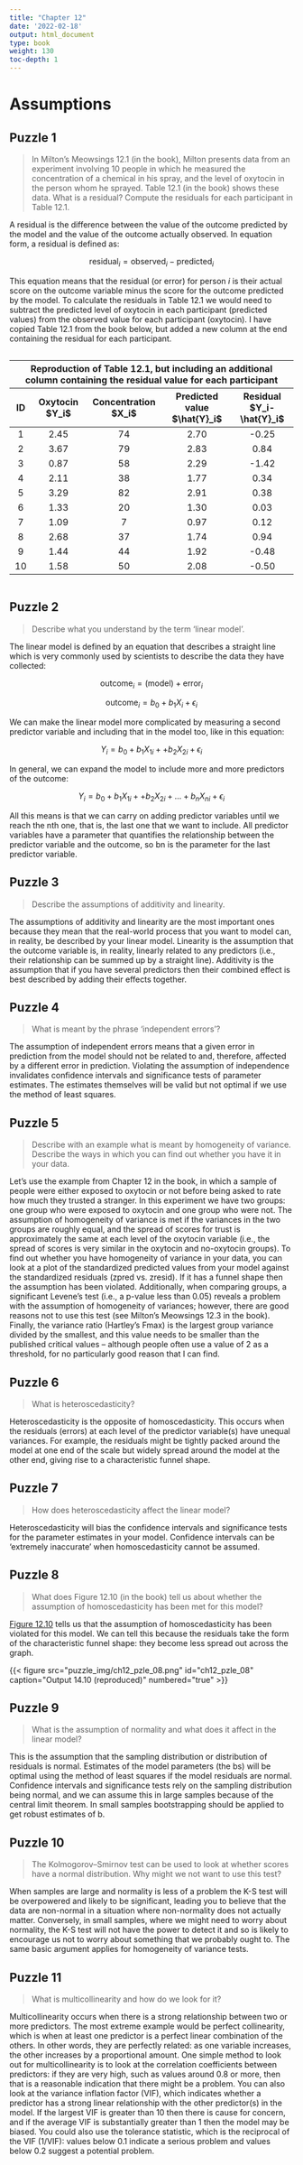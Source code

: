 ```yaml
---
title: "Chapter 12"
date: '2022-02-18'
output: html_document
type: book
weight: 130
toc-depth: 1
---
```


# Assumptions

## Puzzle 1

> In Milton’s Meowsings 12.1 (in the book), Milton presents data from an experiment involving 10 people in which he measured the concentration of a chemical in his spray, and the level of oxytocin in the person whom he sprayed. Table 12.1 (in the book) shows these data. What is a residual? Compute the residuals for each participant in Table 12.1.

A residual is the difference between the value of the outcome predicted by the model and the value of the outcome actually observed. In equation form, a residual is defined as:

$$
\text{residual}_i= \text{observed}_i-\text{predicted}_i
$$

This equation means that the residual (or error) for person *i* is their actual score on the outcome variable minus the score for the outcome predicted by the model. To calculate the residuals in Table 12.1 we would need to subtract the predicted level of oxytocin in each participant (predicted values) from the observed value for each participant (oxytocin). I have copied Table 12.1 from the book below, but added a new column at the end containing the residual for each participant.

<div id="xnkgxwurkj" style="overflow-x:auto;overflow-y:auto;width:auto;height:auto;">
<style>html {
  font-family: -apple-system, BlinkMacSystemFont, 'Segoe UI', Roboto, Oxygen, Ubuntu, Cantarell, 'Helvetica Neue', 'Fira Sans', 'Droid Sans', Arial, sans-serif;
}

#xnkgxwurkj .gt_table {
  display: table;
  border-collapse: collapse;
  margin-left: auto;
  margin-right: auto;
  color: #333333;
  font-size: 16px;
  font-weight: normal;
  font-style: normal;
  background-color: #FFFFFF;
  width: auto;
  border-top-style: solid;
  border-top-width: 2px;
  border-top-color: #A8A8A8;
  border-right-style: none;
  border-right-width: 2px;
  border-right-color: #D3D3D3;
  border-bottom-style: solid;
  border-bottom-width: 2px;
  border-bottom-color: #A8A8A8;
  border-left-style: none;
  border-left-width: 2px;
  border-left-color: #D3D3D3;
}

#xnkgxwurkj .gt_heading {
  background-color: #FFFFFF;
  text-align: center;
  border-bottom-color: #FFFFFF;
  border-left-style: none;
  border-left-width: 1px;
  border-left-color: #D3D3D3;
  border-right-style: none;
  border-right-width: 1px;
  border-right-color: #D3D3D3;
}

#xnkgxwurkj .gt_title {
  color: #333333;
  font-size: 125%;
  font-weight: initial;
  padding-top: 4px;
  padding-bottom: 4px;
  border-bottom-color: #FFFFFF;
  border-bottom-width: 0;
}

#xnkgxwurkj .gt_subtitle {
  color: #333333;
  font-size: 85%;
  font-weight: initial;
  padding-top: 0;
  padding-bottom: 6px;
  border-top-color: #FFFFFF;
  border-top-width: 0;
}

#xnkgxwurkj .gt_bottom_border {
  border-bottom-style: solid;
  border-bottom-width: 2px;
  border-bottom-color: #D3D3D3;
}

#xnkgxwurkj .gt_col_headings {
  border-top-style: solid;
  border-top-width: 2px;
  border-top-color: #D3D3D3;
  border-bottom-style: solid;
  border-bottom-width: 2px;
  border-bottom-color: #D3D3D3;
  border-left-style: none;
  border-left-width: 1px;
  border-left-color: #D3D3D3;
  border-right-style: none;
  border-right-width: 1px;
  border-right-color: #D3D3D3;
}

#xnkgxwurkj .gt_col_heading {
  color: #333333;
  background-color: #FFFFFF;
  font-size: 100%;
  font-weight: normal;
  text-transform: inherit;
  border-left-style: none;
  border-left-width: 1px;
  border-left-color: #D3D3D3;
  border-right-style: none;
  border-right-width: 1px;
  border-right-color: #D3D3D3;
  vertical-align: bottom;
  padding-top: 5px;
  padding-bottom: 6px;
  padding-left: 5px;
  padding-right: 5px;
  overflow-x: hidden;
}

#xnkgxwurkj .gt_column_spanner_outer {
  color: #333333;
  background-color: #FFFFFF;
  font-size: 100%;
  font-weight: normal;
  text-transform: inherit;
  padding-top: 0;
  padding-bottom: 0;
  padding-left: 4px;
  padding-right: 4px;
}

#xnkgxwurkj .gt_column_spanner_outer:first-child {
  padding-left: 0;
}

#xnkgxwurkj .gt_column_spanner_outer:last-child {
  padding-right: 0;
}

#xnkgxwurkj .gt_column_spanner {
  border-bottom-style: solid;
  border-bottom-width: 2px;
  border-bottom-color: #D3D3D3;
  vertical-align: bottom;
  padding-top: 5px;
  padding-bottom: 5px;
  overflow-x: hidden;
  display: inline-block;
  width: 100%;
}

#xnkgxwurkj .gt_group_heading {
  padding: 8px;
  color: #333333;
  background-color: #FFFFFF;
  font-size: 100%;
  font-weight: initial;
  text-transform: inherit;
  border-top-style: solid;
  border-top-width: 2px;
  border-top-color: #D3D3D3;
  border-bottom-style: solid;
  border-bottom-width: 2px;
  border-bottom-color: #D3D3D3;
  border-left-style: none;
  border-left-width: 1px;
  border-left-color: #D3D3D3;
  border-right-style: none;
  border-right-width: 1px;
  border-right-color: #D3D3D3;
  vertical-align: middle;
}

#xnkgxwurkj .gt_empty_group_heading {
  padding: 0.5px;
  color: #333333;
  background-color: #FFFFFF;
  font-size: 100%;
  font-weight: initial;
  border-top-style: solid;
  border-top-width: 2px;
  border-top-color: #D3D3D3;
  border-bottom-style: solid;
  border-bottom-width: 2px;
  border-bottom-color: #D3D3D3;
  vertical-align: middle;
}

#xnkgxwurkj .gt_from_md > :first-child {
  margin-top: 0;
}

#xnkgxwurkj .gt_from_md > :last-child {
  margin-bottom: 0;
}

#xnkgxwurkj .gt_row {
  padding-top: 8px;
  padding-bottom: 8px;
  padding-left: 5px;
  padding-right: 5px;
  margin: 10px;
  border-top-style: solid;
  border-top-width: 1px;
  border-top-color: #D3D3D3;
  border-left-style: none;
  border-left-width: 1px;
  border-left-color: #D3D3D3;
  border-right-style: none;
  border-right-width: 1px;
  border-right-color: #D3D3D3;
  vertical-align: middle;
  overflow-x: hidden;
}

#xnkgxwurkj .gt_stub {
  color: #333333;
  background-color: #FFFFFF;
  font-size: 100%;
  font-weight: initial;
  text-transform: inherit;
  border-right-style: solid;
  border-right-width: 2px;
  border-right-color: #D3D3D3;
  padding-left: 12px;
}

#xnkgxwurkj .gt_summary_row {
  color: #333333;
  background-color: #FFFFFF;
  text-transform: inherit;
  padding-top: 8px;
  padding-bottom: 8px;
  padding-left: 5px;
  padding-right: 5px;
}

#xnkgxwurkj .gt_first_summary_row {
  padding-top: 8px;
  padding-bottom: 8px;
  padding-left: 5px;
  padding-right: 5px;
  border-top-style: solid;
  border-top-width: 2px;
  border-top-color: #D3D3D3;
}

#xnkgxwurkj .gt_grand_summary_row {
  color: #333333;
  background-color: #FFFFFF;
  text-transform: inherit;
  padding-top: 8px;
  padding-bottom: 8px;
  padding-left: 5px;
  padding-right: 5px;
}

#xnkgxwurkj .gt_first_grand_summary_row {
  padding-top: 8px;
  padding-bottom: 8px;
  padding-left: 5px;
  padding-right: 5px;
  border-top-style: double;
  border-top-width: 6px;
  border-top-color: #D3D3D3;
}

#xnkgxwurkj .gt_striped {
  background-color: rgba(128, 128, 128, 0.05);
}

#xnkgxwurkj .gt_table_body {
  border-top-style: solid;
  border-top-width: 2px;
  border-top-color: #D3D3D3;
  border-bottom-style: solid;
  border-bottom-width: 2px;
  border-bottom-color: #D3D3D3;
}

#xnkgxwurkj .gt_footnotes {
  color: #333333;
  background-color: #FFFFFF;
  border-bottom-style: none;
  border-bottom-width: 2px;
  border-bottom-color: #D3D3D3;
  border-left-style: none;
  border-left-width: 2px;
  border-left-color: #D3D3D3;
  border-right-style: none;
  border-right-width: 2px;
  border-right-color: #D3D3D3;
}

#xnkgxwurkj .gt_footnote {
  margin: 0px;
  font-size: 90%;
  padding: 4px;
}

#xnkgxwurkj .gt_sourcenotes {
  color: #333333;
  background-color: #FFFFFF;
  border-bottom-style: none;
  border-bottom-width: 2px;
  border-bottom-color: #D3D3D3;
  border-left-style: none;
  border-left-width: 2px;
  border-left-color: #D3D3D3;
  border-right-style: none;
  border-right-width: 2px;
  border-right-color: #D3D3D3;
}

#xnkgxwurkj .gt_sourcenote {
  font-size: 90%;
  padding: 4px;
}

#xnkgxwurkj .gt_left {
  text-align: left;
}

#xnkgxwurkj .gt_center {
  text-align: center;
}

#xnkgxwurkj .gt_right {
  text-align: right;
  font-variant-numeric: tabular-nums;
}

#xnkgxwurkj .gt_font_normal {
  font-weight: normal;
}

#xnkgxwurkj .gt_font_bold {
  font-weight: bold;
}

#xnkgxwurkj .gt_font_italic {
  font-style: italic;
}

#xnkgxwurkj .gt_super {
  font-size: 65%;
}

#xnkgxwurkj .gt_footnote_marks {
  font-style: italic;
  font-weight: normal;
  font-size: 65%;
}
</style>
<table class="gt_table">
  <thead class="gt_header">
    <tr>
      <th colspan="5" class="gt_heading gt_title gt_font_normal gt_bottom_border" style>Reproduction of Table 12.1, but including an additional column containing the residual value for each participant</th>
    </tr>
    
  </thead>
  <thead class="gt_col_headings">
    <tr>
      <th class="gt_col_heading gt_columns_bottom_border gt_right" rowspan="1" colspan="1" style="text-align: center;">ID</th>
      <th class="gt_col_heading gt_columns_bottom_border gt_right" rowspan="1" colspan="1" style="text-align: center;">Oxytocin<br>$Y_i$</th>
      <th class="gt_col_heading gt_columns_bottom_border gt_right" rowspan="1" colspan="1" style="text-align: center;">Concentration<br>$X_i$</th>
      <th class="gt_col_heading gt_columns_bottom_border gt_right" rowspan="1" colspan="1" style="text-align: center;">Predicted value<br>$\hat{Y}_i$</th>
      <th class="gt_col_heading gt_columns_bottom_border gt_right" rowspan="1" colspan="1" style="text-align: center;">Residual<br>$Y_i-\hat{Y}_i$</th>
    </tr>
  </thead>
  <tbody class="gt_table_body">
    <tr><td class="gt_row gt_right" style="text-align: center;">1</td>
<td class="gt_row gt_right" style="text-align: center;">2.45</td>
<td class="gt_row gt_right" style="text-align: center;">74</td>
<td class="gt_row gt_right" style="text-align: center;">2.70</td>
<td class="gt_row gt_right" style="text-align: center;">-0.25</td></tr>
    <tr><td class="gt_row gt_right" style="text-align: center;">2</td>
<td class="gt_row gt_right" style="text-align: center;">3.67</td>
<td class="gt_row gt_right" style="text-align: center;">79</td>
<td class="gt_row gt_right" style="text-align: center;">2.83</td>
<td class="gt_row gt_right" style="text-align: center;">0.84</td></tr>
    <tr><td class="gt_row gt_right" style="text-align: center;">3</td>
<td class="gt_row gt_right" style="text-align: center;">0.87</td>
<td class="gt_row gt_right" style="text-align: center;">58</td>
<td class="gt_row gt_right" style="text-align: center;">2.29</td>
<td class="gt_row gt_right" style="text-align: center;">-1.42</td></tr>
    <tr><td class="gt_row gt_right" style="text-align: center;">4</td>
<td class="gt_row gt_right" style="text-align: center;">2.11</td>
<td class="gt_row gt_right" style="text-align: center;">38</td>
<td class="gt_row gt_right" style="text-align: center;">1.77</td>
<td class="gt_row gt_right" style="text-align: center;">0.34</td></tr>
    <tr><td class="gt_row gt_right" style="text-align: center;">5</td>
<td class="gt_row gt_right" style="text-align: center;">3.29</td>
<td class="gt_row gt_right" style="text-align: center;">82</td>
<td class="gt_row gt_right" style="text-align: center;">2.91</td>
<td class="gt_row gt_right" style="text-align: center;">0.38</td></tr>
    <tr><td class="gt_row gt_right" style="text-align: center;">6</td>
<td class="gt_row gt_right" style="text-align: center;">1.33</td>
<td class="gt_row gt_right" style="text-align: center;">20</td>
<td class="gt_row gt_right" style="text-align: center;">1.30</td>
<td class="gt_row gt_right" style="text-align: center;">0.03</td></tr>
    <tr><td class="gt_row gt_right" style="text-align: center;">7</td>
<td class="gt_row gt_right" style="text-align: center;">1.09</td>
<td class="gt_row gt_right" style="text-align: center;">7</td>
<td class="gt_row gt_right" style="text-align: center;">0.97</td>
<td class="gt_row gt_right" style="text-align: center;">0.12</td></tr>
    <tr><td class="gt_row gt_right" style="text-align: center;">8</td>
<td class="gt_row gt_right" style="text-align: center;">2.68</td>
<td class="gt_row gt_right" style="text-align: center;">37</td>
<td class="gt_row gt_right" style="text-align: center;">1.74</td>
<td class="gt_row gt_right" style="text-align: center;">0.94</td></tr>
    <tr><td class="gt_row gt_right" style="text-align: center;">9</td>
<td class="gt_row gt_right" style="text-align: center;">1.44</td>
<td class="gt_row gt_right" style="text-align: center;">44</td>
<td class="gt_row gt_right" style="text-align: center;">1.92</td>
<td class="gt_row gt_right" style="text-align: center;">-0.48</td></tr>
    <tr><td class="gt_row gt_right" style="text-align: center;">10</td>
<td class="gt_row gt_right" style="text-align: center;">1.58</td>
<td class="gt_row gt_right" style="text-align: center;">50</td>
<td class="gt_row gt_right" style="text-align: center;">2.08</td>
<td class="gt_row gt_right" style="text-align: center;">-0.50</td></tr>
  </tbody>
  
  
</table>
</div>

## Puzzle 2

> Describe what you understand by the term ‘linear model’.

The linear model is defined by an equation that describes a straight line which is very commonly used by scientists to describe the data they have collected:

$$
\text{outcome}_i=(\text{model})+\text{error}_i
$$

$$
\text{outcome}_i= b_0 + b_1X_i + \epsilon_i
$$

We can make the linear model more complicated by measuring a second predictor variable and including that in the model too, like in this equation:

$$
Y_i = b_0 + b_1X_{1i} + + b_2X_{2i} + \epsilon_i
$$

In general, we can expand the model to include more and more predictors of the outcome:

$$
Y_i= b_0 + b_1X_{1i} + + b_2X_{2i} + \dots + b_nX_{ni} + \epsilon_i
$$

All this means is that we can carry on adding predictor variables until we reach the nth one, that is, the last one that we want to include. All predictor variables have a parameter that quantifies the relationship between the predictor variable and the outcome, so bn is the parameter for the last predictor variable.

## Puzzle 3

> Describe the assumptions of additivity and linearity.

The assumptions of additivity and linearity are the most important ones because they mean that the real-world process that you want to model can, in reality, be described by your linear model. Linearity is the assumption that the outcome variable is, in reality, linearly related to any predictors (i.e., their relationship can be summed up by a straight line). Additivity is the assumption that if you have several predictors then their combined effect is best described by adding their effects together.

## Puzzle 4

> What is meant by the phrase ‘independent errors’?

The assumption of independent errors means that a given error in prediction from the model should not be related to and, therefore, affected by a different error in prediction. Violating the assumption of independence invalidates confidence intervals and significance tests of parameter estimates. The estimates themselves will be valid but not optimal if we use the method of least squares.

## Puzzle 5

> Describe with an example what is meant by homogeneity of variance. Describe the ways in which you can find out whether you have it in your data.

Let’s use the example from Chapter 12 in the book, in which a sample of people were either exposed to oxytocin or not before being asked to rate how much they trusted a stranger. In this experiment we have two groups: one group who were exposed to oxytocin and one group who were not. The assumption of homogeneity of variance is met if the variances in the two groups are roughly equal, and the spread of scores for trust is approximately the same at each level of the oxytocin variable (i.e., the spread of scores is very similar in the oxytocin and no-oxytocin groups).
To find out whether you have homogeneity of variance in your data, you can look at a plot of the standardized predicted values from your model against the standardized residuals (zpred vs. zresid). If it has a funnel shape then the assumption has been violated. Additionally, when comparing groups, a significant Levene’s test (i.e., a p-value less than 0.05) reveals a problem with the assumption of homogeneity of variances; however, there are good reasons not to use this test (see Milton’s Meowsings 12.3 in the book). Finally, the variance ratio (Hartley’s Fmax) is the largest group variance divided by the smallest, and this value needs to be smaller than the published critical values – although people often use a value of 2 as a threshold, for no particularly good reason that I can find.

## Puzzle 6

> What is heteroscedasticity?

Heteroscedasticity is the opposite of homoscedasticity. This occurs when the residuals (errors) at each level of the predictor variable(s) have unequal variances. For example, the residuals might be tightly packed around the model at one end of the scale but widely spread around the model at the other end, giving rise to a characteristic funnel shape.

## Puzzle 7

> How does heteroscedasticity affect the linear model?

Heteroscedasticity will bias the confidence intervals and significance tests for the parameter estimates in your model. Confidence intervals can be ‘extremely inaccurate’ when homoscedasticity cannot be assumed.

## Puzzle 8

> What does Figure 12.10 (in the book) tell us about whether the assumption of homoscedasticity has been met for this model?

[Figure 12.10](#figure-ch12_pzle_08) tells us that the assumption of homoscedasticity has been violated for this model. We can tell this because the residuals take the form of the characteristic funnel shape: they become less spread out across the graph.

{{< figure src="puzzle_img/ch12_pzle_08.png" id="ch12_pzle_08" caption="Output 14.10 (reproduced)" numbered="true" >}}

## Puzzle 9

> What is the assumption of normality and what does it affect in the linear model?

This is the assumption that the sampling distribution or distribution of residuals is normal. Estimates of the model parameters (the bs) will be optimal using the method of least squares if the model residuals are normal. Confidence intervals and significance tests rely on the sampling distribution being normal, and we can assume this in large samples because of the central limit theorem. In small samples bootstrapping should be applied to get robust estimates of b.

## Puzzle 10

> The Kolmogorov–Smirnov test can be used to look at whether scores have a normal distribution. Why might we not want to use this test?

When samples are large and normality is less of a problem the K-S test will be overpowered and likely to be significant, leading you to believe that the data are non-normal in a situation where non-normality does not actually matter. Conversely, in small samples, where we might need to worry about normality, the K-S test will not have the power to detect it and so is likely to encourage us not to worry about something that we probably ought to. The same basic argument applies for homogeneity of variance tests.

## Puzzle 11

> What is multicollinearity and how do we look for it?

Multicollinearity occurs when there is a strong relationship between two or more predictors. The most extreme example would be perfect collinearity, which is when at least one predictor is a perfect linear combination of the others. In other words, they are perfectly related: as one variable increases, the other increases by a proportional amount.
One simple method to look out for multicollinearity is to look at the correlation coefficients between predictors: if they are very high, such as values around 0.8 or more, then that is a reasonable indication that there might be a problem. You can also look at the variance inflation factor (VIF), which indicates whether a predictor has a strong linear relationship with the other predictor(s) in the model. If the largest VIF is greater than 10 then there is cause for concern, and if the average VIF is substantially greater than 1 then the model may be biased. You could also use the tolerance statistic, which is the reciprocal of the VIF (1/VIF): values below 0.1 indicate a serious problem and values below 0.2 suggest a potential problem.
